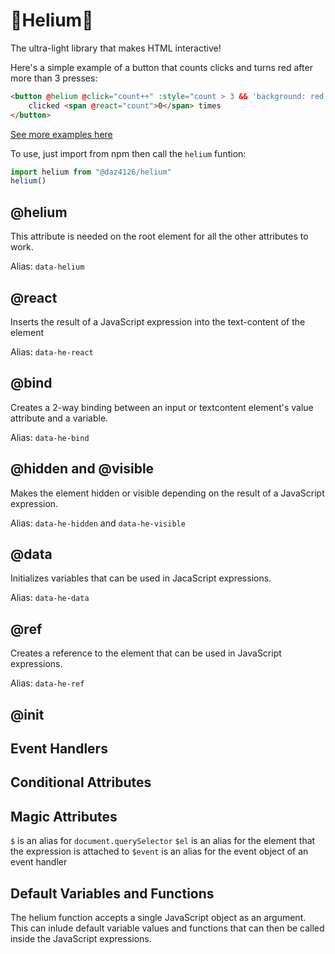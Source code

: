 # 🎈Helium🎈

The ultra-light library that makes HTML interactive!

Here's a simple example of a button that counts clicks and turns red after more than 3 presses:

```html
<button @helium @click="count++" :style="count > 3 && 'background: red'">
    clicked <span @react="count">0</span> times
</button>
```

[See more examples here](https://codepen.io/daz4126/pen/YPwwdBK)

To use, just import from npm then call the `helium` funtion:

```javascript
import helium from "@daz4126/helium"
helium()
```

## @helium

This attribute is needed on the root element for all the other attributes to work.

Alias: `data-helium`

## @react

Inserts the result of a JavaScript expression into the text-content of the element

Alias: `data-he-react`

## @bind

Creates a 2-way binding between an input or textcontent element's value attribute and a variable.

Alias: `data-he-bind`

## @hidden and @visible

Makes the element hidden or visible depending on the result of a JavaScript expression.

Alias: `data-he-hidden` and `data-he-visible`

## @data

Initializes variables that can be used in JacaScript expressions.

Alias: `data-he-data`

## @ref

Creates a reference to the element that can be used in JavaScript expressions.

Alias: `data-he-ref`

## @init

## Event Handlers

## Conditional Attributes

## Magic Attributes

`$` is an alias for `document.querySelector`
`$el` is an alias for the element that the expression is attached to
`$event` is an alias for the event object of an event handler

## Default Variables and Functions

The helium function accepts a single JavaScript object as an argument. This can inlude default variable values  and functions that can then be called inside the JavaScript expressions.
